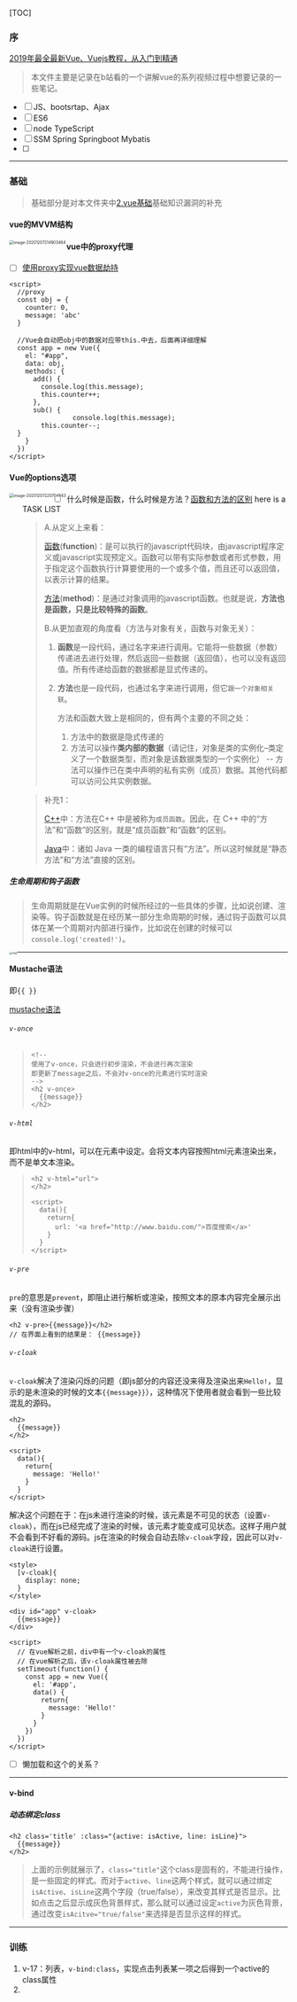 

[TOC]

### 序

[2019年最全最新Vue、Vuejs教程，从入门到精通](https://www.bilibili.com/video/BV15741177Eh?from=search&seid=8754941890195373466)

> 本文件主要是记录在b站看的一个讲解vue的系列视频过程中想要记录的一些笔记。

- [ ] JS、bootsrtap、Ajax
- [ ] ES6
- [ ] node TypeScript
- [ ] SSM Spring Springboot Mybatis
- [ ] 

****

### 基础

> 基础部分是对本文件夹中[2.vue基础]()基础知识漏洞的补充

#### vue的MVVM结构

<img src="./images/vue-MVVM.png" alt="image-20201207214903464" style="zoom:50%;" align="left"/>

#### vue中的proxy代理

- [ ] [使用proxy实现vue数据劫持](https://zhuanlan.zhihu.com/p/50547367)

```vue
<script>
  //proxy
  const obj = {
    counter: 0,
    message: 'abc'
  }
  
  //Vue会自动把obj中的数据对应带this.中去，后面再详细理解
  const app = new Vue({
    el: "#app",
    data: obj,
    methods: {
      add() {
        console.log(this.message);
        this.counter++;
      },
      sub() {
				console.log(this.message);
        this.counter--;
  }
    }
  })
</script>
```

#### Vue的options选项

<img src="./images/vue-options.png" alt="image-20201207220704843" style="zoom:50%;" align="left"/>

- [ ] 什么时候是函数，什么时候是方法？[函数和方法的区别](https://blog.csdn.net/qq_34952846/article/details/78943800) here is a TASK LIST 

  > A.从定义上来看：
  >
  > [函数]()(**function**)：是可以执行的javascript代码块，由javascript程序定义或javascript实现预定义。函数可以带有实际参数或者形式参数，用于指定这个函数执行计算要使用的一个或多个值，而且还可以返回值，以表示计算的结果。
  >
  > [方法]()(**method**)：是通过对象调用的javascript函数。也就是说，**方法也是函数，只是比较特殊的函数**。
  >
  > B.从更加直观的角度看（方法与对象有关，函数与对象无关）：
  >
  > 1. **函数**是一段代码，通过名字来进行调用。它能将一些数据（参数）传递进去进行处理，然后返回一些数据（返回值），也可以没有返回值。所有传递给函数的数据都是显式传递的。
  >
  > 2. **方法**也是一段代码，也通过名字来进行调用，但它`跟一个对象相关联`。
  >
  >    方法和函数大致上是相同的，但有两个主要的不同之处：
  >
  >    1. 方法中的数据是隐式传递的
  >    2. 方法可以操作**类内部的数据**（请记住，对象是类的实例化–类定义了一个数据类型，而对象是该数据类型的一个实例化） -- 方法可以操作已在类中声明的私有实例（成员）数据。其他代码都可以访问公共实例数据。

  > 补充1：
  >
  > [C++]()中：方法在C++ 中是被称为`成员函数`。因此，在 C++ 中的“方法”和“函数”的区别，就是“成员函数”和“函数”的区别。
  >
  > [Java]()中：诸如 Java 一类的编程语言只有“方法”。所以这时候就是“静态方法”和“方法”直接的区别。


##### 生命周期和钩子函数

> 生命周期就是在Vue实例的时候所经过的一些具体的步骤，比如说创建、渲染等。钩子函数就是在经历某一部分生命周期的时候，通过钩子函数可以具体在某一个周期对内部进行操作，比如说在创建的时候可以`console.log('created!')`。

<img src="./images/vue2-hookFunction.png" alt="img" style="zoom:33%;" align="left"/>

****

#### Mustache语法

即`{{ }}`

[mustache语法](https://www.cnblogs.com/DF-fzh/p/5979093.html)

###### `v-once`

> ```vue
> <!-- 
> 使用了v-once，只会进行初步渲染，不会进行再次渲染
> 即更新了message之后，不会对v-once的元素进行实时渲染
> -->
> <h2 v-once>
>   {{message}}
> </h2>
> ```

###### `v-html`

即html中的v-html，可以在元素中设定。会将文本内容按照html元素渲染出来，而不是单文本渲染。

> ```vue
> <h2 v-html="url">
> </h2>
> 
> <script>
>   data(){
>     return{
>       url: '<a href="http://www.baidu.com/">百度搜索</a>'
>     }
>   }
> </script>
> ```

###### `v-pre`

`pre`的意思是`prevent`，即阻止进行解析或渲染，按照文本的原本内容完全展示出来（没有渲染步骤）

```vue
<h2 v-pre>{{message}}</h2>
// 在界面上看到的结果是： {{message}}
```

###### `v-cloak`

`v-cloak`解决了渲染闪烁的问题（即js部分的内容还没来得及渲染出来`Hello!`，显示的是未渲染的时候的文本`{{message}}`），这种情况下使用者就会看到一些比较混乱的源码。

```vue
<h2>
  {{message}}
</h2>

<script>
  data(){
    return{
      message: 'Hello!'
    }
  }
</script>
```

解决这个问题在于：在js未进行渲染的时候，该元素是不可见的状态（设置`v-cloak`），而在js已经完成了渲染的时候，该元素才能变成可见状态。这样子用户就不会看到不好看的源码。js在渲染的时候会自动去除`v-cloak`字段，因此可以对`v-cloak`进行设置。

```vue
<style>
  [v-cloak]{
    display: none;
  }
</style>

<div id="app" v-cloak>
  {{message}}
</div>

<script>
  // 在vue解析之前，div中有一个v-cloak的属性
  // 在vue解析之后，该v-cloak属性被去除
  setTimeout(function() {
    const app = new Vue({
      el: '#app',
      data() {
        return{
          message: 'Hello!'
        }
      }
    })
  })
</script>
```

- [ ] 懒加载和这个的关系？

****

#### v-bind

##### 动态绑定class

```vue
<h2 class='title' :class="{active: isActive, line: isLine}">
  {{message}}
</h2>
```

> 上面的示例就展示了，`class="title"`这个class是固有的，不能进行操作，是一些固定的样式。而对于`active`、`line`这两个样式，就可以通过绑定`isActive`、`isLine`这两个字段（true/false），来改变其样式是否显示。比如点击之后显示成灰色背景样式，那么就可以通过设定`active`为灰色背景，通过改变`isAcitve="true/false"`来选择是否显示这样的样式。

****

### 训练

1. v-17：列表，`v-bind:class`，实现点击列表某一项之后得到一个active的class属性
2. 
